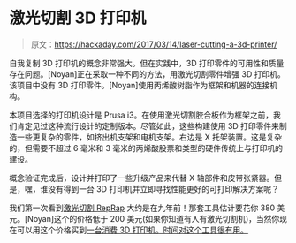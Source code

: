 # 激光切割 3D 打印机

> 原文：<https://hackaday.com/2017/03/14/laser-cutting-a-3d-printer/>

自我复制 3D 打印机的概念非常强大。但在实践中，3D 打印零件的可用性和质量存在问题。[Noyan]正在采取一种不同的方法，用激光切割零件增强 3D 打印机。该项目中没有 3D 打印零件。[Noyan]使用丙烯酸树脂作为框架和机器的连接机构。

本项目选择的打印机设计是 Prusa i3。在使用激光切割胶合板作为框架之前，我们肯定见过这种流行设计的定制版本。尽管如此，这些构建使用 3D 打印零件来制造一些更复杂的零件，如挤出机支架和电机支架。右边是 X 托架装置。这是复杂的，但需要不超过 6 毫米和 3 毫米的丙烯酸股票和类型的硬件传统上与打印机的建设。

概念验证完成后，设计并打印了一些升级产品来代替 X 轴部件和皮带张紧器。但是，嘿，谁没有得到一台 3D 打印机并立即寻找性能更好的可打印解决方案呢？

我们第一次看到[激光切割 RepRap](http://hackaday.com/2008/10/19/lasercut-reprap-kit/) 大约是在九年前！那套工具估计要花你 380 美元。[Noyan]这个的价格低于 200 美元(如果你知道有人有激光切割机)，当然你现在可以用这个价格买到[一台消费 3D 打印机。时间对这个工具很有用。](http://hackaday.com/2016/06/13/review-monoprice-mp-select-mini-3d-printer/)